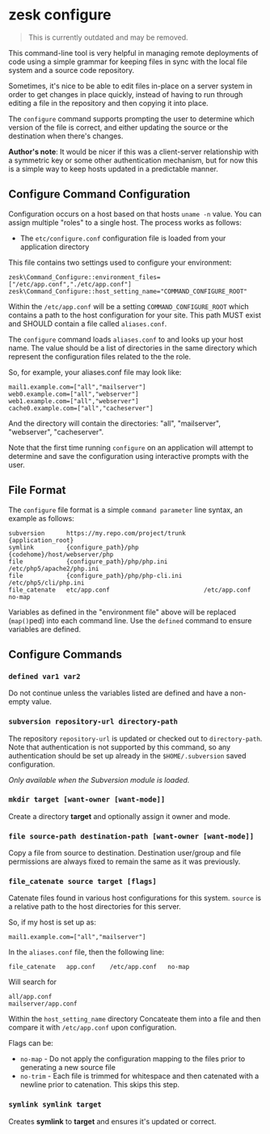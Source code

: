 # zesk configure

> This is currently outdated and may be removed.

This command-line tool is very helpful in managing remote deployments of code using a simple grammar for keeping files in sync with the local file system and a source code repository.

Sometimes, it's nice to be able to edit files in-place on a server system in order to get changes in place quickly, instead of having to run through editing a file in the repository and then copying it into place. 

The `configure` command supports prompting the user to determine which version of the file is correct, and either updating the source or the destination when there's changes.

**Author's note**: It would be nicer if this was a client-server relationship with a symmetric key or some other authentication mechanism, but for now this is a simple way to keep hosts updated in a predictable manner.

## Configure Command Configuration

Configuration occurs on a host based on that hosts `uname -n` value. You can assign multiple "roles" to a single host. The process works as follows:

- The `etc/configure.conf` configuration file is loaded from your application directory

This file contains two settings used to configure your environment:

	zesk\Command_Configure::environment_files=["/etc/app.conf","./etc/app.conf"]
	zesk\Command_Configure::host_setting_name="COMMAND_CONFIGURE_ROOT"

Within the `/etc/app.conf` will be a setting `COMMAND_CONFIGURE_ROOT` which contains a path to the host configuration for your site. This path MUST exist and SHOULD contain a file called `aliases.conf`.

The `configure` command loads `aliases.conf` to and looks up your host name. The value should be a list of directories in the same directory which represent the configuration files related to the the role.

So, for example, your aliases.conf file may look like:

	mail1.example.com=["all","mailserver"]
	web0.example.com=["all","webserver"]
	web1.example.com=["all","webserver"]
	cache0.example.com=["all","cacheserver"]

And the directory will contain the directories: "all", "mailserver", "webserver", "cacheserver".

Note that the first time running `configure` on an application will attempt to determine and save the configuration using interactive prompts with the user.

## File Format

The `configure` file format is a simple `command parameter` line syntax, an example as follows:

	subversion      https://my.repo.com/project/trunk     {application_root}
	symlink         {configure_path}/php                  {codehome}/host/webserver/php
	file            {configure_path}/php/php.ini          /etc/php5/apache2/php.ini
	file            {configure_path}/php/php-cli.ini      /etc/php5/cli/php.ini
	file_catenate   etc/app.conf                          /etc/app.conf				no-map

Variables as defined in the "environment file" above will be replaced (`map()`ped) into each command line. Use the `defined` command to ensure variables are defined.

## Configure Commands

### `defined var1 var2`

Do not continue unless the variables listed are defined and have a non-empty value.

### `subversion repository-url directory-path`

The repository `repository-url` is updated or checked out to `directory-path`. Note that authentication is not supported by this command, so any authentication should be set up already in the `$HOME/.subversion` saved configuration.

*Only available when the Subversion module is loaded.*

### `mkdir target [want-owner [want-mode]]`

Create a directory **target** and optionally assign it owner and mode.

### `file source-path destination-path [want-owner [want-mode]]`

Copy a file from source to destination. Destination user/group and file permissions are always fixed to remain the same as it was previously.

### `file_catenate source target [flags]`

Catenate files found in various host configurations for this system. `source` is a relative path to the host directories for this server.

So, if my host is set up as:

	mail1.example.com=["all","mailserver"]

In the `aliases.conf` file, then the following line:

	file_catenate	app.conf	/etc/app.conf	no-map
	
Will search for

	all/app.conf
	mailserver/app.conf
	
Within the `host_setting_name` directory Concateate them into a file and then compare it with `/etc/app.conf` upon configuration.

Flags can be:

- `no-map` - Do not apply the configuration mapping to the files prior to generating a new source file
- `no-trim` - Each file is trimmed for whitespace and then catenated with a newline prior to catenation. This skips this step.

### `symlink symlink target`

Creates **symlink** to **target** and ensures it's updated or correct.
